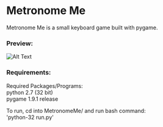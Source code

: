 # Metronome Me
Metronome Me is a small keyboard game built with pygame.

### Preview:
![Alt Text](https://media.giphy.com/media/8m4QYtgP0ZMxXwIaeR/giphy.gif)

### Requirements:
Required Packages/Programs:<br>
python 2.7 (32 bit)<br>
pygame 1.9.1 release<br>

To run, cd into MetronomeMe/ and run bash command:<br>
	'python-32 run.py'


